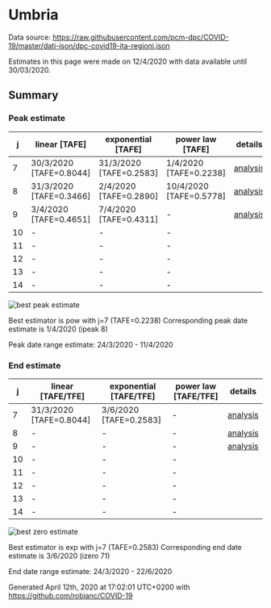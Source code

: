 # Umbria


Data source: https://raw.githubusercontent.com/pcm-dpc/COVID-19/master/dati-json/dpc-covid19-ita-regioni.json

Estimates in this page were made on 12/4/2020 with data available until 30/03/2020.


## Summary 

### Peak estimate 
|j|linear [TAFE]|exponential [TAFE]|power law [TAFE]|details|
|---|----|-----------|---------|-------|
|7|30/3/2020 [TAFE=0.8044]|31/3/2020 [TAFE=0.2583]|1/4/2020 [TAFE=0.2238]|[analysis](COVID-19_umbria_j7_2020-03-30.md)|
|8|31/3/2020 [TAFE=0.3466]|2/4/2020 [TAFE=0.2890]|10/4/2020 [TAFE=0.5778]|[analysis](COVID-19_umbria_j8_2020-03-30.md)|
|9|3/4/2020 [TAFE=0.4651]|7/4/2020 [TAFE=0.4311]|-|[analysis](COVID-19_umbria_j9_2020-03-30.md)|
|10|-|-|-||
|11|-|-|-||
|12|-|-|-||
|13|-|-|-||
|14|-|-|-||

![best peak estimate](COVID-19_umbria_j7_2020-03-30.png)

Best estimator is pow with j=7 (TAFE=0.2238)
Corresponding peak date estimate is 1/4/2020 (ipeak 8)


Peak date range estimate: 24/3/2020 - 11/4/2020

### End estimate 
|j|linear [TAFE/TFE]|exponential [TAFE/TFE]|power law [TAFE/TFE]|details|
|---|----|-----------|---------|-------|
|7|31/3/2020 [TAFE=0.8044]|3/6/2020 [TAFE=0.2583]|-|[analysis](COVID-19_umbria_j7_2020-03-30.md)|
|8|-|-|-|[analysis](COVID-19_umbria_j8_2020-03-30.md)|
|9|-|-|-|[analysis](COVID-19_umbria_j9_2020-03-30.md)|
|10|-|-|-||
|11|-|-|-||
|12|-|-|-||
|13|-|-|-||
|14|-|-|-||

![best zero estimate](COVID-19_umbria_j7_2020-03-30.png)

Best estimator is exp with j=7 (TAFE=0.2583)
Corresponding end date estimate is 3/6/2020 (izero 71)


End date range estimate: 24/3/2020 - 22/6/2020

Generated April 12th, 2020 at 17:02:01 UTC+0200 with https://github.com/robianc/COVID-19

